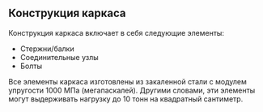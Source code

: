 ## Конструкция каркаса

Конструкция каркаса включает в себя следующие элементы:

- Стержни/балки  
- Соединительные узлы  
- Болты  

Все элементы каркаса изготовлены из закаленной стали с модулем упругости 1000 МПа (мегапаскалей). Другими словами, эти элементы могут выдерживать нагрузку до 10 тонн на квадратный сантиметр.
